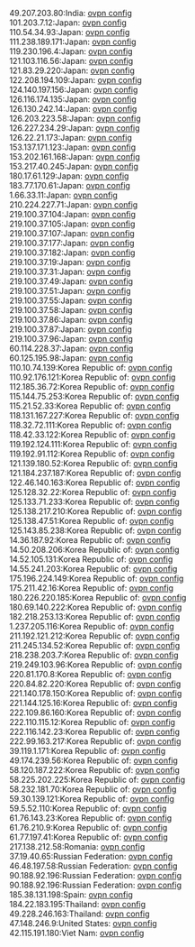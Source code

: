 49.207.203.80:India: [ovpn config](vpn/49_207_203_80.ovpn)  
101.203.7.12:Japan: [ovpn config](vpn/101_203_7_12.ovpn)  
110.54.34.93:Japan: [ovpn config](vpn/110_54_34_93.ovpn)  
111.238.189.171:Japan: [ovpn config](vpn/111_238_189_171.ovpn)  
119.230.196.4:Japan: [ovpn config](vpn/119_230_196_4.ovpn)  
121.103.116.56:Japan: [ovpn config](vpn/121_103_116_56.ovpn)  
121.83.29.220:Japan: [ovpn config](vpn/121_83_29_220.ovpn)  
122.208.194.109:Japan: [ovpn config](vpn/122_208_194_109.ovpn)  
124.140.197.156:Japan: [ovpn config](vpn/124_140_197_156.ovpn)  
126.116.174.135:Japan: [ovpn config](vpn/126_116_174_135.ovpn)  
126.130.242.14:Japan: [ovpn config](vpn/126_130_242_14.ovpn)  
126.203.223.58:Japan: [ovpn config](vpn/126_203_223_58.ovpn)  
126.227.234.29:Japan: [ovpn config](vpn/126_227_234_29.ovpn)  
126.22.21.173:Japan: [ovpn config](vpn/126_22_21_173.ovpn)  
153.137.171.123:Japan: [ovpn config](vpn/153_137_171_123.ovpn)  
153.202.161.168:Japan: [ovpn config](vpn/153_202_161_168.ovpn)  
153.217.40.245:Japan: [ovpn config](vpn/153_217_40_245.ovpn)  
180.17.61.129:Japan: [ovpn config](vpn/180_17_61_129.ovpn)  
183.77.170.61:Japan: [ovpn config](vpn/183_77_170_61.ovpn)  
1.66.33.11:Japan: [ovpn config](vpn/1_66_33_11.ovpn)  
210.224.227.71:Japan: [ovpn config](vpn/210_224_227_71.ovpn)  
219.100.37.104:Japan: [ovpn config](vpn/219_100_37_104.ovpn)  
219.100.37.105:Japan: [ovpn config](vpn/219_100_37_105.ovpn)  
219.100.37.107:Japan: [ovpn config](vpn/219_100_37_107.ovpn)  
219.100.37.177:Japan: [ovpn config](vpn/219_100_37_177.ovpn)  
219.100.37.182:Japan: [ovpn config](vpn/219_100_37_182.ovpn)  
219.100.37.19:Japan: [ovpn config](vpn/219_100_37_19.ovpn)  
219.100.37.31:Japan: [ovpn config](vpn/219_100_37_31.ovpn)  
219.100.37.49:Japan: [ovpn config](vpn/219_100_37_49.ovpn)  
219.100.37.51:Japan: [ovpn config](vpn/219_100_37_51.ovpn)  
219.100.37.55:Japan: [ovpn config](vpn/219_100_37_55.ovpn)  
219.100.37.58:Japan: [ovpn config](vpn/219_100_37_58.ovpn)  
219.100.37.86:Japan: [ovpn config](vpn/219_100_37_86.ovpn)  
219.100.37.87:Japan: [ovpn config](vpn/219_100_37_87.ovpn)  
219.100.37.96:Japan: [ovpn config](vpn/219_100_37_96.ovpn)  
60.114.228.37:Japan: [ovpn config](vpn/60_114_228_37.ovpn)  
60.125.195.98:Japan: [ovpn config](vpn/60_125_195_98.ovpn)  
110.10.74.139:Korea Republic of: [ovpn config](vpn/110_10_74_139.ovpn)  
110.92.176.121:Korea Republic of: [ovpn config](vpn/110_92_176_121.ovpn)  
112.185.36.72:Korea Republic of: [ovpn config](vpn/112_185_36_72.ovpn)  
115.144.75.253:Korea Republic of: [ovpn config](vpn/115_144_75_253.ovpn)  
115.21.52.33:Korea Republic of: [ovpn config](vpn/115_21_52_33.ovpn)  
118.131.167.227:Korea Republic of: [ovpn config](vpn/118_131_167_227.ovpn)  
118.32.72.111:Korea Republic of: [ovpn config](vpn/118_32_72_111.ovpn)  
118.42.33.122:Korea Republic of: [ovpn config](vpn/118_42_33_122.ovpn)  
119.192.124.111:Korea Republic of: [ovpn config](vpn/119_192_124_111.ovpn)  
119.192.91.112:Korea Republic of: [ovpn config](vpn/119_192_91_112.ovpn)  
121.139.180.52:Korea Republic of: [ovpn config](vpn/121_139_180_52.ovpn)  
121.184.237.187:Korea Republic of: [ovpn config](vpn/121_184_237_187.ovpn)  
122.46.140.163:Korea Republic of: [ovpn config](vpn/122_46_140_163.ovpn)  
125.128.32.22:Korea Republic of: [ovpn config](vpn/125_128_32_22.ovpn)  
125.133.71.233:Korea Republic of: [ovpn config](vpn/125_133_71_233.ovpn)  
125.138.217.210:Korea Republic of: [ovpn config](vpn/125_138_217_210.ovpn)  
125.138.47.51:Korea Republic of: [ovpn config](vpn/125_138_47_51.ovpn)  
125.143.85.238:Korea Republic of: [ovpn config](vpn/125_143_85_238.ovpn)  
14.36.187.92:Korea Republic of: [ovpn config](vpn/14_36_187_92.ovpn)  
14.50.208.206:Korea Republic of: [ovpn config](vpn/14_50_208_206.ovpn)  
14.52.105.131:Korea Republic of: [ovpn config](vpn/14_52_105_131.ovpn)  
14.55.241.203:Korea Republic of: [ovpn config](vpn/14_55_241_203.ovpn)  
175.196.224.149:Korea Republic of: [ovpn config](vpn/175_196_224_149.ovpn)  
175.211.42.16:Korea Republic of: [ovpn config](vpn/175_211_42_16.ovpn)  
180.226.220.185:Korea Republic of: [ovpn config](vpn/180_226_220_185.ovpn)  
180.69.140.222:Korea Republic of: [ovpn config](vpn/180_69_140_222.ovpn)  
182.218.253.13:Korea Republic of: [ovpn config](vpn/182_218_253_13.ovpn)  
1.237.205.116:Korea Republic of: [ovpn config](vpn/1_237_205_116.ovpn)  
211.192.121.212:Korea Republic of: [ovpn config](vpn/211_192_121_212.ovpn)  
211.245.134.52:Korea Republic of: [ovpn config](vpn/211_245_134_52.ovpn)  
218.238.203.7:Korea Republic of: [ovpn config](vpn/218_238_203_7.ovpn)  
219.249.103.96:Korea Republic of: [ovpn config](vpn/219_249_103_96.ovpn)  
220.81.170.8:Korea Republic of: [ovpn config](vpn/220_81_170_8.ovpn)  
220.84.82.220:Korea Republic of: [ovpn config](vpn/220_84_82_220.ovpn)  
221.140.178.150:Korea Republic of: [ovpn config](vpn/221_140_178_150.ovpn)  
221.144.125.16:Korea Republic of: [ovpn config](vpn/221_144_125_16.ovpn)  
222.109.86.160:Korea Republic of: [ovpn config](vpn/222_109_86_160.ovpn)  
222.110.115.12:Korea Republic of: [ovpn config](vpn/222_110_115_12.ovpn)  
222.116.142.23:Korea Republic of: [ovpn config](vpn/222_116_142_23.ovpn)  
222.99.163.217:Korea Republic of: [ovpn config](vpn/222_99_163_217.ovpn)  
39.119.1.171:Korea Republic of: [ovpn config](vpn/39_119_1_171.ovpn)  
49.174.239.56:Korea Republic of: [ovpn config](vpn/49_174_239_56.ovpn)  
58.120.187.222:Korea Republic of: [ovpn config](vpn/58_120_187_222.ovpn)  
58.225.202.225:Korea Republic of: [ovpn config](vpn/58_225_202_225.ovpn)  
58.232.181.70:Korea Republic of: [ovpn config](vpn/58_232_181_70.ovpn)  
59.30.139.121:Korea Republic of: [ovpn config](vpn/59_30_139_121.ovpn)  
59.5.52.110:Korea Republic of: [ovpn config](vpn/59_5_52_110.ovpn)  
61.76.143.23:Korea Republic of: [ovpn config](vpn/61_76_143_23.ovpn)  
61.76.210.9:Korea Republic of: [ovpn config](vpn/61_76_210_9.ovpn)  
61.77.197.41:Korea Republic of: [ovpn config](vpn/61_77_197_41.ovpn)  
217.138.212.58:Romania: [ovpn config](vpn/217_138_212_58.ovpn)  
37.19.40.65:Russian Federation: [ovpn config](vpn/37_19_40_65.ovpn)  
46.48.197.58:Russian Federation: [ovpn config](vpn/46_48_197_58.ovpn)  
90.188.92.196:Russian Federation: [ovpn config](vpn/90_188_92_196.ovpn)  
90.188.92.196:Russian Federation: [ovpn config](vpn/90_188_92_196.ovpn)  
185.38.131.198:Spain: [ovpn config](vpn/185_38_131_198.ovpn)  
184.22.183.195:Thailand: [ovpn config](vpn/184_22_183_195.ovpn)  
49.228.246.163:Thailand: [ovpn config](vpn/49_228_246_163.ovpn)  
47.148.246.9:United States: [ovpn config](vpn/47_148_246_9.ovpn)  
42.115.191.180:Viet Nam: [ovpn config](vpn/42_115_191_180.ovpn)  
